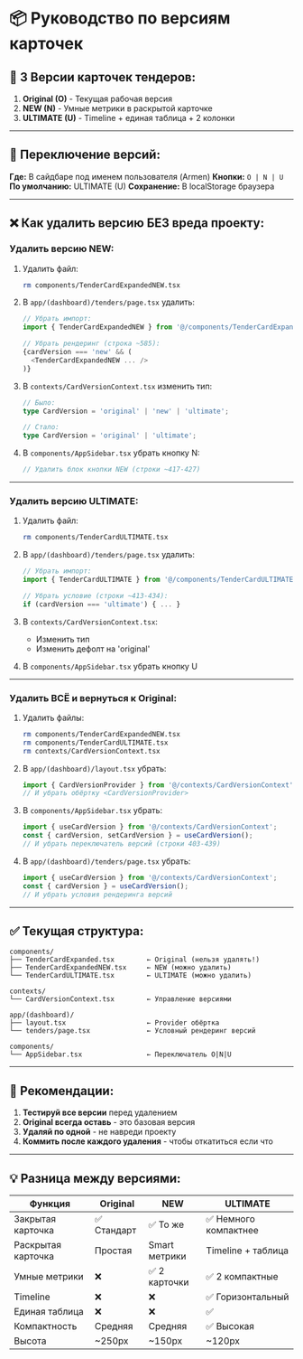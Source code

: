# 📦 Руководство по версиям карточек

## 🎯 3 Версии карточек тендеров:

1. **Original (O)** - Текущая рабочая версия
2. **NEW (N)** - Умные метрики в раскрытой карточке
3. **ULTIMATE (U)** - Timeline + единая таблица + 2 колонки

---

## 🔄 Переключение версий:

**Где:** В сайдбаре под именем пользователя (Armen)
**Кнопки:** `O | N | U`
**По умолчанию:** ULTIMATE (U)
**Сохранение:** В localStorage браузера

---

## ❌ Как удалить версию БЕЗ вреда проекту:

### **Удалить версию NEW:**

1. Удалить файл:
   ```bash
   rm components/TenderCardExpandedNEW.tsx
   ```

2. В `app/(dashboard)/tenders/page.tsx` удалить:
   ```typescript
   // Убрать импорт:
   import { TenderCardExpandedNEW } from '@/components/TenderCardExpandedNEW';
   
   // Убрать рендеринг (строка ~585):
   {cardVersion === 'new' && (
     <TenderCardExpandedNEW ... />
   )}
   ```

3. В `contexts/CardVersionContext.tsx` изменить тип:
   ```typescript
   // Было:
   type CardVersion = 'original' | 'new' | 'ultimate';
   
   // Стало:
   type CardVersion = 'original' | 'ultimate';
   ```

4. В `components/AppSidebar.tsx` убрать кнопку N:
   ```typescript
   // Удалить блок кнопки NEW (строки ~417-427)
   ```

---

### **Удалить версию ULTIMATE:**

1. Удалить файл:
   ```bash
   rm components/TenderCardULTIMATE.tsx
   ```

2. В `app/(dashboard)/tenders/page.tsx` удалить:
   ```typescript
   // Убрать импорт:
   import { TenderCardULTIMATE } from '@/components/TenderCardULTIMATE';
   
   // Убрать условие (строки ~413-434):
   if (cardVersion === 'ultimate') { ... }
   ```

3. В `contexts/CardVersionContext.tsx`:
   - Изменить тип
   - Изменить дефолт на 'original'

4. В `components/AppSidebar.tsx` убрать кнопку U

---

### **Удалить ВСЁ и вернуться к Original:**

1. Удалить файлы:
   ```bash
   rm components/TenderCardExpandedNEW.tsx
   rm components/TenderCardULTIMATE.tsx
   rm contexts/CardVersionContext.tsx
   ```

2. В `app/(dashboard)/layout.tsx` убрать:
   ```typescript
   import { CardVersionProvider } from '@/contexts/CardVersionContext';
   // И убрать обёртку <CardVersionProvider>
   ```

3. В `components/AppSidebar.tsx` убрать:
   ```typescript
   import { useCardVersion } from '@/contexts/CardVersionContext';
   const { cardVersion, setCardVersion } = useCardVersion();
   // И убрать переключатель версий (строки 403-439)
   ```

4. В `app/(dashboard)/tenders/page.tsx` убрать:
   ```typescript
   import { useCardVersion } from '@/contexts/CardVersionContext';
   const { cardVersion } = useCardVersion();
   // И убрать условия рендеринга версий
   ```

---

## ✅ Текущая структура:

```
components/
├── TenderCardExpanded.tsx        ← Original (нельзя удалять!)
├── TenderCardExpandedNEW.tsx     ← NEW (можно удалить)
└── TenderCardULTIMATE.tsx        ← ULTIMATE (можно удалить)

contexts/
└── CardVersionContext.tsx        ← Управление версиями

app/(dashboard)/
├── layout.tsx                    ← Provider обёртка
└── tenders/page.tsx              ← Условный рендеринг версий

components/
└── AppSidebar.tsx                ← Переключатель O|N|U
```

---

## 🚀 Рекомендации:

1. **Тестируй все версии** перед удалением
2. **Original всегда оставь** - это базовая версия
3. **Удаляй по одной** - не навреди проекту
4. **Коммить после каждого удаления** - чтобы откатиться если что

---

## 💡 Разница между версиями:

| Функция | Original | NEW | ULTIMATE |
|---------|----------|-----|----------|
| Закрытая карточка | ✅ Стандарт | ✅ То же | ✅ Немного компактнее |
| Раскрытая карточка | Простая | Smart метрики | Timeline + таблица |
| Умные метрики | ❌ | ✅ 2 карточки | ✅ 2 компактные |
| Timeline | ❌ | ❌ | ✅ Горизонтальный |
| Единая таблица | ❌ | ❌ | ✅ |
| Компактность | Средняя | Средняя | ✅ Высокая |
| Высота | ~250px | ~150px | ~120px |
